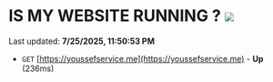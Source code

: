 # IS MY WEBSITE RUNNING ? [![](https://img.shields.io/static/v1?label=Sponsor&message=%E2%9D%A4&logo=GitHub&color=%23fe8e86)](https://github.com/sponsors/Youssef-Lehmam)

Last updated: **7/25/2025, 11:50:53 PM**

- `GET` [https://youssefservice.me](https://youssefservice.me) - **Up** (236ms)
